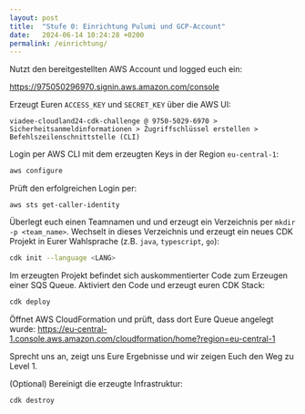 ```yaml
---
layout: post
title:  "Stufe 0: Einrichtung Pulumi und GCP-Account"
date:   2024-06-14 10:24:28 +0200
permalink: /einrichtung/
---
```


Nutzt den bereitgestellten AWS Account und logged euch ein:

https://975050296970.signin.aws.amazon.com/console


Erzeugt Euren `ACCESS_KEY` und `SECRET_KEY` über die AWS UI:

``` 
viadee-cloudland24-cdk-challenge @ 9750-5029-6970 > Sicherheitsanmeldinformationen > Zugriffschlüssel erstellen > Befehlszeilenschnittstelle (CLI)
```

Login per AWS CLI mit dem erzeugten Keys in der Region `eu-central-1`:

```bash
aws configure
```

Prüft den erfolgreichen Login per:

```
aws sts get-caller-identity
```

Überlegt euch einen Teamnamen und und erzeugt ein Verzeichnis per `mkdir -p <team_name>`. 
Wechselt in dieses Verzeichnis und erzeugt ein neues CDK Projekt in Eurer Wahlsprache (z.B. `java`, `typescript`, `go`):

```bash
cdk init --language <LANG>
```

Im erzeugten Projekt befindet sich auskommentierter Code zum Erzeugen einer SQS Queue. Aktiviert den Code und erzeugt euren CDK Stack:

```bash
cdk deploy
```

Öffnet AWS CloudFormation und prüft, dass dort Eure Queue angelegt wurde: https://eu-central-1.console.aws.amazon.com/cloudformation/home?region=eu-central-1

Sprecht uns an, zeigt uns Eure Ergebnisse und wir zeigen Euch den Weg zu Level 1.

(Optional) Bereinigt die erzeugte Infrastruktur:

```bash
cdk destroy
```